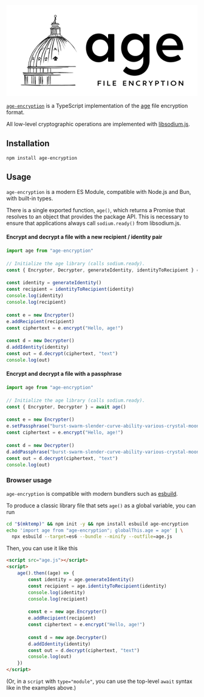 <p align="center">
    <picture>
        <source media="(prefers-color-scheme: dark)" srcset="https://github.com/FiloSottile/age/blob/main/logo/logo_white.svg">
        <source media="(prefers-color-scheme: light)" srcset="https://github.com/FiloSottile/age/blob/main/logo/logo.svg">
        <img alt="The age logo, an wireframe of St. Peters dome in Rome, with the text: age, file encryption" width="600" src="https://github.com/FiloSottile/age/blob/main/logo/logo.svg">
    </picture>
</p>

[`age-encryption`](https://www.npmjs.com/package/age-encryption) is a TypeScript implementation of the
[age](https://age-encryption.org) file encryption format.

All low-level cryptographic operations are implemented with [libsodium.js](https://github.com/jedisct1/libsodium.js).

## Installation

```sh
npm install age-encryption
```

## Usage

`age-encryption` is a modern ES Module, compatible with Node.js and Bun, with built-in types.

There is a single exported function, `age()`, which returns a Promise that resolves to an object that provides the package API. This is necessary to ensure that applications always call `sodium.ready()` from libsodium.js.

#### Encrypt and decrypt a file with a new recipient / identity pair

```ts
import age from "age-encryption"

// Initialize the age library (calls sodium.ready).
const { Encrypter, Decrypter, generateIdentity, identityToRecipient } = await age()

const identity = generateIdentity()
const recipient = identityToRecipient(identity)
console.log(identity)
console.log(recipient)

const e = new Encrypter()
e.addRecipient(recipient)
const ciphertext = e.encrypt("Hello, age!")

const d = new Decrypter()
d.addIdentity(identity)
const out = d.decrypt(ciphertext, "text")
console.log(out)
```

#### Encrypt and decrypt a file with a passphrase

```ts
import age from "age-encryption"

// Initialize the age library (calls sodium.ready).
const { Encrypter, Decrypter } = await age()

const e = new Encrypter()
e.setPassphrase("burst-swarm-slender-curve-ability-various-crystal-moon-affair-three")
const ciphertext = e.encrypt("Hello, age!")

const d = new Decrypter()
d.addPassphrase("burst-swarm-slender-curve-ability-various-crystal-moon-affair-three")
const out = d.decrypt(ciphertext, "text")
console.log(out)
```

### Browser usage

`age-encryption` is compatible with modern bundlers such as [esbuild](https://esbuild.github.io/).

To produce a classic library file that sets `age()` as a global variable, you can run

```sh
cd "$(mktemp)" && npm init -y && npm install esbuild age-encryption
echo 'import age from "age-encryption"; globalThis.age = age' | \
  npx esbuild --target=es6 --bundle --minify --outfile=age.js
```

Then, you can use it like this

```html
<script src="age.js"></script>
<script>
    age().then((age) => {
        const identity = age.generateIdentity()
        const recipient = age.identityToRecipient(identity)
        console.log(identity)
        console.log(recipient)

        const e = new age.Encrypter()
        e.addRecipient(recipient)
        const ciphertext = e.encrypt("Hello, age!")

        const d = new age.Decrypter()
        d.addIdentity(identity)
        const out = d.decrypt(ciphertext, "text")
        console.log(out)
    })
</script>
```

(Or, in a `script` with `type="module"`, you can use the top-level `await` syntax like in the examples above.)
